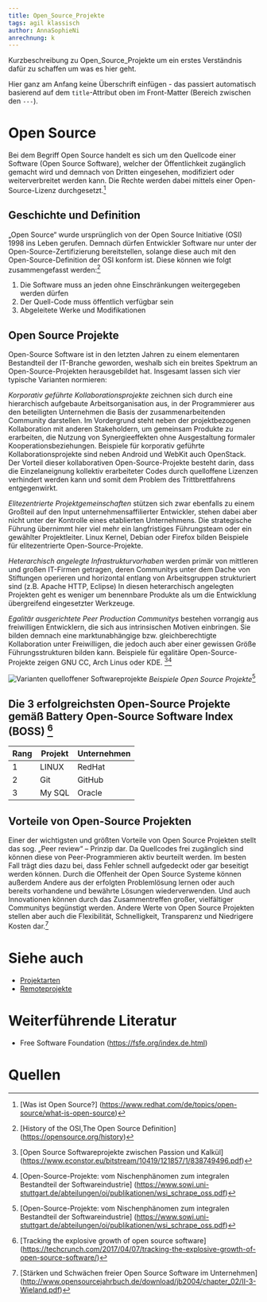 ```yaml
---
title: Open_Source_Projekte
tags: agil klassisch
author: AnnaSophieNi
anrechnung: k 
---
```


Kurzbeschreibung zu Open_Source_Projekte um ein erstes Verständnis dafür zu schaffen um was es hier geht.

Hier ganz am Anfang keine Überschrift einfügen - das passiert automatisch basierend auf dem `title`-Attribut
oben im Front-Matter (Bereich zwischen den `---`).

# Open Source

Bei dem Begriff Open Source handelt es sich um den Quellcode einer Software (Open Source Software), welcher der Öffentlichkeit zugänglich gemacht wird und demnach von Dritten eingesehen, modifiziert oder weiterverbreitet werden kann. Die Rechte werden dabei mittels einer Open-Source-Lizenz durchgesetzt.[^1]

## Geschichte und Definition 

„Open Source“ wurde ursprünglich von der Open Source Initiative (OSI) 1998 ins Leben gerufen. Demnach dürfen Entwickler Software nur unter der Open-Source-Zertifizierung bereitstellen, solange diese auch mit den Open-Source-Definition der OSI konform ist. Diese können wie folgt zusammengefasst werden:[^2]

1. Die Software muss an jeden ohne Einschränkungen weitergegeben werden dürfen
2. Der Quell-Code muss öffentlich verfügbar sein
3. Abgeleitete Werke und Modifikationen 

## Open Source Projekte

Open-Source Software ist in den letzten Jahren zu einem elementaren Bestandteil der IT-Branche geworden, weshalb sich ein breites Spektrum an Open-Source-Projekten herausgebildet hat. Insgesamt lassen sich vier typische Varianten normieren: 

*Korporativ geführte Kollaborationsprojekte* zeichnen sich durch eine hierarchisch aufgebaute Arbeitsorganisation aus, in der Programmierer aus den beteiligten Unternehmen die Basis der zusammenarbeitenden Community darstellen. Im Vordergrund steht neben der projektbezogenen Kollaboration mit anderen Stakeholdern, um gemeinsam Produkte zu erarbeiten, die Nutzung von Synergieeffekten ohne Ausgestaltung formaler Kooperationsbeziehungen. Beispiele für korporativ geführte Kollaborationsprojekte sind neben Android und WebKit auch OpenStack. Der  Vorteil dieser kollaborativen Open-Source-Projekte besteht darin, dass die Einzelaneignung kollektiv erarbeiteter Codes durch quelloffene Lizenzen verhindert werden kann und somit dem Problem des Trittbrettfahrens entgegenwirkt.

*Elitezentrierte Projektgemeinschaften* stützen sich zwar ebenfalls zu einem Großteil auf den Input unternehmensaffilierter Entwickler, stehen dabei aber nicht unter der Kontrolle eines etablierten Unternehmens. Die strategische Führung übernimmt hier viel mehr ein langfristiges Führungsteam oder ein gewählter Projektleiter. Linux Kernel, Debian oder Firefox bilden Beispiele für elitezentrierte Open-Source-Projekte.

*Heterarchisch angelegte Infrastrukturvorhaben* werden primär von mittleren und großen IT-Firmen getragen, deren Communitys unter dem Dache von Stiftungen operieren und horizontal entlang von Arbeitsgruppen strukturiert sind (z.B. Apache HTTP, Eclipse) In diesen heterarchisch angelegten Projekten geht es weniger um benennbare Produkte als um die Entwicklung übergreifend eingesetzter Werkzeuge.

*Egalitär ausgerichtete Peer Production Communitys* bestehen vorrangig aus freiwilligen Entwicklern, die sich aus intrinsischen Motiven einbringen. Sie bilden demnach eine marktunabhängige bzw. gleichberechtigte Kollaboration unter Freiwilligen, die jedoch auch aber einer gewissen Größe Führungsstrukturen bilden kann. Beispiele für egalitäre Open-Source-Projekte zeigen GNU CC, Arch Linus oder KDE. [^3][^4]

![Varianten quelloffener Softwareprojekte](https://github.com/AnnaSophieNi/ManagingProjectsSuccessfully.github.io/blob/main/kb/Open_Source_Projekte/OpenSourceProjekte_Landkarte.png) 
*Beispiele Open Source Projekte*[^4]

## Die 3 erfolgreichsten Open-Source Projekte gemäß Battery Open-Source Software Index (BOSS) [^5]


| Rang          | Projekt       | Unternehmen   | 
| ------------- | ------------- | ------------- | 
| 1             | LINUX         | RedHat        | 
| 2             | Git           | GitHub        | 
| 3             | My SQL        | Oracle        |

## Vorteile von Open-Source Projekten

Einer der wichtigsten und größten Vorteile von Open Source Projekten stellt das sog. „Peer review“ – Prinzip dar. Da Quellcodes frei zugänglich sind können diese von Peer-Programmieren aktiv beurteilt werden. Im besten Fall trägt dies dazu bei, dass Fehler schnell aufgedeckt oder gar beseitigt werden können. Durch die Offenheit der Open Source Systeme können außerdem Andere aus der erfolgten Problemlösung lernen oder auch bereits vorhandene und bewährte Lösungen wiederverwenden. Und auch Innovationen können durch das Zusammentreffen großer, vielfältiger Communitys begünstigt werden. Andere Werte von Open Source Projekten stellen aber auch die Flexibilität, Schnelligkeit, Transparenz und Niedrigere Kosten dar.[^6]


# Siehe auch
* [Projektarten](Projektarten.md)
* [Remoteprojekte](Remote_Projekte.md)

# Weiterführende Literatur

* Free Software Foundation (https://fsfe.org/index.de.html)

# Quellen

[^1]: [Was ist Open Source?] (https://www.redhat.com/de/topics/open-source/what-is-open-source)
[^2]: [History of the OSI,The Open Source Definition] (https://opensource.org/history)
[^3]: [Open Source Softwareprojekte zwischen Passion und Kalkül] (https://www.econstor.eu/bitstream/10419/121857/1/838749496.pdf)
[^4]: [Open-Source-Projekte: vom Nischenphänomen zum integralen Bestandteil der Softwareindustrie] (https://www.sowi.uni-stuttgart.de/abteilungen/oi/publikationen/wsi_schrape_oss.pdf)
[^5]: [Tracking the explosive growth of open source software] (https://techcrunch.com/2017/04/07/tracking-the-explosive-growth-of-open-source-software/)
[^6]: [Stärken und Schwächen freier Open Source Software im Unternehmen] (http://www.opensourcejahrbuch.de/download/jb2004/chapter_02/II-3-Wieland.pdf)
